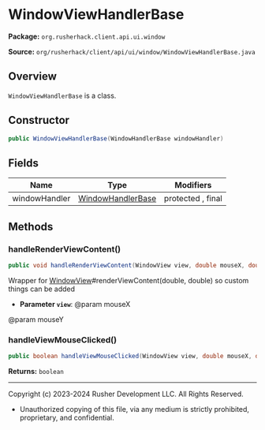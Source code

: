 # WindowViewHandlerBase

**Package:** `org.rusherhack.client.api.ui.window`

**Source:** `org/rusherhack/client/api/ui/window/WindowViewHandlerBase.java`

## Overview

`WindowViewHandlerBase` is a class.

## Constructor

```java
public WindowViewHandlerBase(WindowHandlerBase windowHandler)
```

## Fields

| Name | Type | Modifiers |
|------|------|----------|
| windowHandler | [WindowHandlerBase](WindowHandlerBase.md) | protected , final |


## Methods

### handleRenderViewContent()

```java
public void handleRenderViewContent(WindowView view, double mouseX, double mouseY)
```

Wrapper for [WindowView](WindowView.md)#renderViewContent(double, double) so custom things can be added
* **Parameter `view`**: @param mouseX


@param mouseY

### handleViewMouseClicked()

```java
public boolean handleViewMouseClicked(WindowView view, double mouseX, double mouseY, int button)
```

**Returns:** `boolean`

---

Copyright (c) 2023-2024 Rusher Development LLC. All Rights Reserved.
* Unauthorized copying of this file, via any medium is strictly prohibited, proprietary, and confidential.
